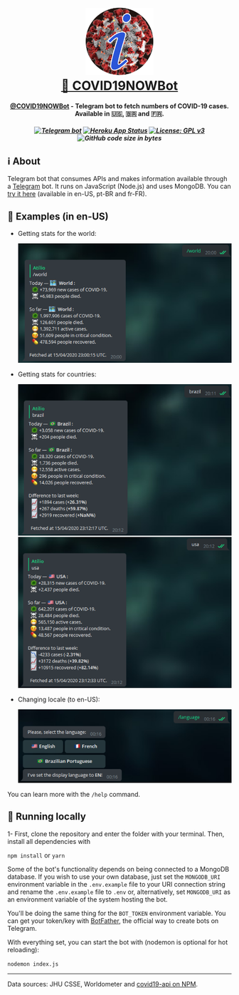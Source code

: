 <h1 align="center">
  <br>
    <a href="https://t.me/COVID19NOWBot">
    <img src=".github/bot_icon_circle.png" width="30%"></a>
  <br>
  <a href="https://t.me/COVID19NOWBot">🦠 COVID19NOWBot</a>
  <br>
</h1>

<h4 align="center"><a href="https://t.me/COVID19NOWBot">@COVID19NOWBot</a> - Telegram bot to fetch numbers of COVID-19 cases. Available in 🇺🇸, 🇧🇷 and 🇫🇷.
</h4>

<h5 align="center">

[![Telegram bot](https://img.shields.io/badge/Telegram-bot-0088CC)](https://t.me/COVID19NowBot) [![Heroku App Status](https://heroku-shields.herokuapp.com/covid19nowbot)](https://covid19nowbot.herokuapp.com) [![License: GPL v3](https://img.shields.io/badge/License-GPLv3-orange.svg)](https://www.gnu.org/licenses/gpl-3.0) ![GitHub code size in bytes](https://img.shields.io/github/languages/code-size/atilioa/covid19nowbot)

</h5>

## ℹ About

Telegram bot that consumes APIs and makes information available through a [Telegram](http://telegram.org/) bot. It runs on JavaScript (Node.js) and uses MongoDB. You can [try it here](https://t.me/COVID19NOWBot) (available in en-US, pt-BR and fr-FR).

## 📖 Examples (in en-US)

- Getting stats for the world:

  ![Telegram bot](.github/world.png)

- Getting stats for countries:

  ![Telegram bot](.github/country-brazil.png)
  ![Telegram bot](.github/country-usa.png)

- Changing locale (to en-US):

  ![Telegram bot](.github/locale.png)

You can learn more with the `/help` command.

## 🏡 Running locally

1- First, clone the repository and enter the folder with your terminal. Then, install all dependencies with

`npm install` or `yarn`

Some of the bot's functionality depends on being connected to a MongoDB database. If you wish to use your own database, just set the `MONGODB_URI` environment variable in the `.env.example` file to your URI connection string and rename the `.env.example` file to `.env` or, alternatively, set `MONGODB_URI` as an environment variable of the system hosting the bot.

You'll be doing the same thing for the `BOT_TOKEN` environment variable. You can get your token/key with [BotFather](t.me/BotFather), the official way to create bots on Telegram.

With everything set, you can start the bot with (nodemon is optional for hot reloading):

`nodemon index.js`

---

Data sources: JHU CSSE, Worldometer and [covid19-api on NPM](https://www.npmjs.com/package/covid19-api#-references).
